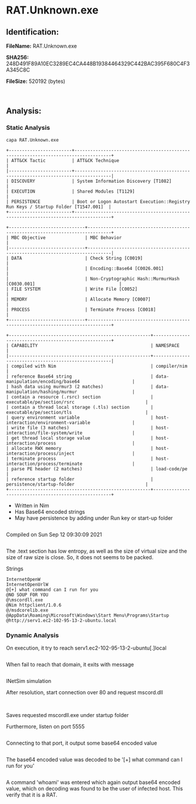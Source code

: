 # RAT.Unknown.exe

## Identification:

**FileName:** RAT.Unknown.exe

**SHA256:** 248D491F89A10EC3289EC4CA448B19384464329C442BAC395F680C4F3A345C8C

**FileSize:** 520192 (bytes)

<br>

## Analysis:

### Static Analysis


`capa RAT.Unknown.exe`

    +------------------------+------------------------------------------------------------------------------------+
    | ATT&CK Tactic          | ATT&CK Technique                                                                   |
    |------------------------+------------------------------------------------------------------------------------|
    | DISCOVERY              | System Information Discovery [T1082]                                               |
    | EXECUTION              | Shared Modules [T1129]                                                             |
    | PERSISTENCE            | Boot or Logon Autostart Execution::Registry Run Keys / Startup Folder [T1547.001]  |
    +------------------------+------------------------------------------------------------------------------------+
    
    +-----------------------------+-------------------------------------------------------------------------------+
    | MBC Objective               | MBC Behavior                                                                  |
    |-----------------------------+-------------------------------------------------------------------------------|
    | DATA                        | Check String [C0019]                                                          |
    |                             | Encoding::Base64 [C0026.001]                                                  |
    |                             | Non-Cryptographic Hash::MurmurHash [C0030.001]                                |
    | FILE SYSTEM                 | Write File [C0052]                                                            |
    | MEMORY                      | Allocate Memory [C0007]                                                       |
    | PROCESS                     | Terminate Process [C0018]                                                     |
    +-----------------------------+-------------------------------------------------------------------------------+
    
    +------------------------------------------------------+------------------------------------------------------+
    | CAPABILITY                                           | NAMESPACE                                            |
    |------------------------------------------------------+------------------------------------------------------|
    | compiled with Nim                                    | compiler/nim                                         |
    | reference Base64 string                              | data-manipulation/encoding/base64                    |
    | hash data using murmur3 (2 matches)                  | data-manipulation/hashing/murmur                     |
    | contain a resource (.rsrc) section                   | executable/pe/section/rsrc                           |
    | contain a thread local storage (.tls) section        | executable/pe/section/tls                            |
    | query environment variable                           | host-interaction/environment-variable                |
    | write file (3 matches)                               | host-interaction/file-system/write                   |
    | get thread local storage value                       | host-interaction/process                             |
    | allocate RWX memory                                  | host-interaction/process/inject                      |
    | terminate process                                    | host-interaction/process/terminate                   |
    | parse PE header (2 matches)                          | load-code/pe                                         |
    | reference startup folder                             | persistence/startup-folder                           |
    +------------------------------------------------------+------------------------------------------------------+

- Written in Nim
- Has Base64 encoded strings
- May have persistence by adding under Run key or start-up folder


<image src="../Images/RAT.Unknown.exe1.png" caption="" alt="" height="" width="" position="center" command="fit" option="" class="img-fluid" title="" >

Compiled on Sun Sep 12 09:30:09 2021

<image src="../Images/RAT.Unknown.exe2.png" caption="" alt="" height="" width="" position="center" command="fit" option="" class="img-fluid" title="" >

The .text section has low entropy, as well as the size of virtual size and the size of raw size is close. So, it does not seems to be packed. 


Strings

    InternetOpenW
    InternetOpenUrlW
    @[+] what command can I run for you
    @NO SOUP FOR YOU
    @\mscordll.exe
    @Nim httpclient/1.0.6
    @/msdcorelib.exe
    @AppData\Roaming\Microsoft\Windows\Start Menu\Programs\Startup
    @http://serv1.ec2-102-95-13-2-ubuntu.local


### Dynamic Analysis

On execution, it try to reach serv1.ec2-102-95-13-2-ubuntu[.]local

<image src="../Images/RAT.Unknown.exe3.png" caption="" alt="" height="" width="" position="center" command="fit" option="" class="img-fluid" title="" >

When fail to reach that domain, it exits with message

<image src="../Images/RAT.Unknown.exe4.png" caption="" alt="" height="" width="" position="center" command="fit" option="" class="img-fluid" title="" >

INetSim simulation 

After resolution, start connection over 80 and request mscord.dll 

<image src="../Images/RAT.Unknown.exe5.png" caption="" alt="" height="" width="" position="center" command="fit" option="" class="img-fluid" title="" >


<image src="../Images/RAT.Unknown.exe6.png" caption="" alt="" height="" width="" position="center" command="fit" option="" class="img-fluid" title="" >

Saves requested mscordll.exe under startup folder 


Furthermore, listen on port 5555 

<image src="../Images/RAT.Unknown.exe7.png" caption="" alt="" height="" width="" position="center" command="fit" option="" class="img-fluid" title="" >

Connecting to that port, it output some base64 encoded value

<image src="../Images/RAT.Unknown.exe8.png" caption="" alt="" height="" width="" position="center" command="fit" option="" class="img-fluid" title="" >

The base64 encoded value was decoded to be '[+] what command can I run for you'

<image src="../Images/RAT.Unknown.exe9.png" caption="" alt="" height="" width="" position="center" command="fit" option="" class="img-fluid" title="" >

A command 'whoami' was entered which again output base64 encoded value, which on decoding was found to be the user of infected host. This verify that it is a RAT.

<image src="../Images/RAT.Unknown.exe10.png" caption="" alt="" height="" width="" position="center" command="fit" option="" class="img-fluid" title="" >

<image src="../Images/RAT.Unknown.exe11.png" caption="" alt="" height="" width="" position="center" command="fit" option="" class="img-fluid" title="" >

